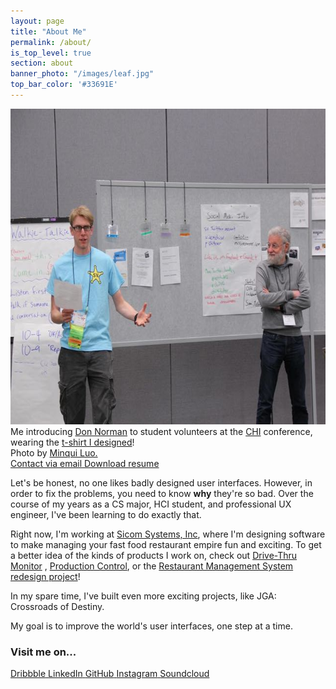 ```yaml
---
layout: page
title: "About Me"
permalink: /about/
is_top_level: true
section: about
banner_photo: "/images/leaf.jpg"
top_bar_color: '#33691E'
---
```


<img src="/images/about_photo.jpg" width="640" height="505" alt="Photo of me" />

<div class="caption">Me introducing <a href="http://en.wikipedia.org/wiki/Don_Norman">Don Norman</a> to student volunteers at the <a href="http://en.wikipedia.org/wiki/Conference_on_Human_Factors_in_Computing_Systems">CHI</a> conference, wearing the <a href="/projects/archive/#chi_shirt">t-shirt I designed</a>!<br />Photo by <a href="http://www.minqiluo.com/">Minqui Luo.</a></div>

<div class="contact_info">
  <a class="contact" href="#" id="email_link">
    <i class="site-icon fa fa-envelope-o fa-lg"></i>
    <span>Contact via email</span>
  </a>
	<a class="contact" href="/files/DanTilden-Resume.pdf">
    <i class="site-icon fa fa-file-text-o fa-lg"></i>
    <span>Download resume</span>
	</a>
</div>

Let's be honest, no one likes badly designed user interfaces. However, in order to fix
the problems, you need to know <b>why</b> they're so bad. Over the course of my years as a CS major, HCI student, and professional UX engineer, I've been learning to do exactly that.

Right now, I'm working at [Sicom Systems, Inc](http://www.sicom.com), where I'm designing
software to make managing your fast food restaurant empire fun and exciting.
To get a better idea of the kinds of products I work on, check out [Drive-Thru Monitor](/projects/drivethru/)
, [Production Control](/projects/productioncontrol), or the [Restaurant Management System redesign project](/projects/restaurant_management)!

In my spare time, I've built even more exciting projects, like JGA: Crossroads of Destiny.

My goal is to improve the world's user interfaces, one step at a time.


<div class="contact_info">
  <h3>Visit me on...</h3>
	<a class="social" href="https://dribbble.com/dantilden">
    <i class="site-icon fa fa-dribbble fa-3x" style="color: #EA4C89"></i>
    <span>Dribbble</span>
	</a>
	<a class="social" href="https://www.linkedin.com/pub/dan-tilden/20/415/450">
    <i class="site-icon fa fa-linkedin-square fa-3x" style="color: #0077b5;"></i>
    <span>LinkedIn</span>
	</a>
  <a class="social" href="https://github.com/tilden">
    <i class="site-icon fa fa-github-square fa-3x" style="color: #333;"></i>
    <span>GitHub</span>
  </a>
  <a class="social" href="https://instagram.com/freakified/">
    <i class="site-icon fa fa-instagram fa-3x" style="color: #3f729b;"></i>
    <span>Instagram</span>
  </a>
  <a class="social" href="https://soundcloud.com/freakified/">
    <i class="site-icon fa fa-soundcloud fa-3x" style="color: #FF5500;"></i>
    <span>Soundcloud</span>
  </a>
</div>
